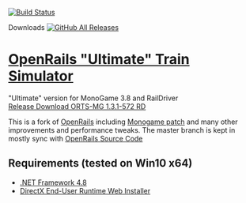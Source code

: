 [![Build Status](https://dev.azure.com/perpetualKid/ORTS-MG/_apis/build/status/Build/ORTS-MG%20Master%20Release?branchName=master)](https://dev.azure.com/perpetualKid/ORTS-MG/_build/latest?definitionId=1&branchName=master)

Downloads [![GitHub All Releases](https://img.shields.io/github/downloads/perpetualKid/orts-mg/total)](https://github.com/perpetualKid/ORTS-MG/releases/)

# [OpenRails "Ultimate" Train Simulator](http://openrails.org/)

"Ultimate" version for MonoGame 3.8 and RailDriver<br> 
[Release Download ORTS-MG 1.3.1-572 RD](https://github.com/perpetualKid/ORTS-MG/releases/tag/1.3.1-572-7ce91a8bd)

This is a fork of [OpenRails](https://launchpad.net/or) including [Monogame patch](http://www.elvastower.com/forums/index.php?/topic/30924-going-beyond-the-4-gb-of-memory/page__view__findpost__p__237281) and many other improvements and performance tweaks. 
The master branch is kept in mostly sync with [OpenRails Source Code](https://github.com/openrails/openrails)

## Requirements (tested on Win10 x64)

- [.NET Framework 4.8](https://dotnet.microsoft.com/download/dotnet-framework/net48)
- [DirectX End-User Runtime Web Installer ](https://www.microsoft.com/en-us/download/details.aspx?id=35&nowin10)
